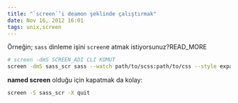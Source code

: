 ```yaml
---
title: "`screen`’i deamon şeklinde çalıştırmak"
date: Nov 16, 2012 16:01
tags: unix,screen
---
```

Örneğin; `sass` dinleme işini `screen`e atmak istiyorsunuz?READ_MORE

```bash
# screen -dmS SCREEN_ADI CLI KOMUT
screen -dmS sass_scr sass --watch path/to/scss:path/to/css --style expanded
```
**named screen** olduğu için kapatmak da kolay:

```bash
screen -S sass_scr -X quit
```